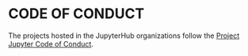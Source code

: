 # CODE OF CONDUCT

The projects hosted in the JupyterHub organizations follow the
[Project Jupyter Code of Conduct](https://github.com/jupyter/governance/blob/master/conduct/code_of_conduct.md).
